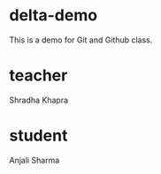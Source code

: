 # delta-demo
This is a demo for Git and Github class.

# teacher
Shradha Khapra

# student
Anjali Sharma
